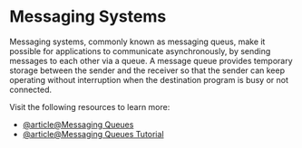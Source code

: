 # Messaging Systems

Messaging systems, commonly known as messaging queus, make it possible for applications to communicate asynchronously, by sending messages to each other via a queue. A message queue provides temporary storage between the sender and the receiver so that the sender can keep operating without interruption when the destination program is busy or not connected.

Visit the following resources to learn more:

- [@article@Messaging Queues](https://aws.amazon.com/message-queue/)
- [@article@Messaging Queues Tutorial](https://www.tutorialspoint.com/inter_process_communication/inter_process_communication_message_queues.htm)
